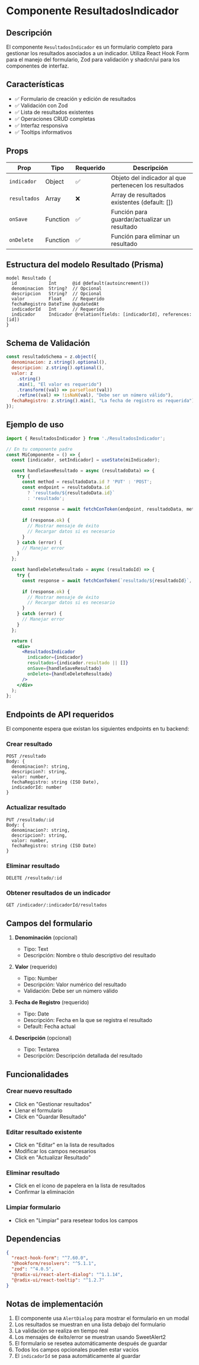 # Componente ResultadosIndicador

## Descripción
El componente `ResultadosIndicador` es un formulario completo para gestionar los resultados asociados a un indicador. Utiliza React Hook Form para el manejo del formulario, Zod para validación y shadcn/ui para los componentes de interfaz.

## Características
- ✅ Formulario de creación y edición de resultados
- ✅ Validación con Zod
- ✅ Lista de resultados existentes
- ✅ Operaciones CRUD completas
- ✅ Interfaz responsiva
- ✅ Tooltips informativos

## Props

| Prop | Tipo | Requerido | Descripción |
|------|------|-----------|-------------|
| `indicador` | Object | ✅ | Objeto del indicador al que pertenecen los resultados |
| `resultados` | Array | ❌ | Array de resultados existentes (default: []) |
| `onSave` | Function | ✅ | Función para guardar/actualizar un resultado |
| `onDelete` | Function | ✅ | Función para eliminar un resultado |

## Estructura del modelo Resultado (Prisma)

```prisma
model Resultado {
  id            Int      @id @default(autoincrement())
  denominacion  String?  // Opcional
  descripcion   String?  // Opcional
  valor         Float    // Requerido
  fechaRegistro DateTime @updatedAt
  indicadorId   Int      // Requerido
  indicador     Indicador @relation(fields: [indicadorId], references: [id])
}
```

## Schema de Validación

```javascript
const resultadoSchema = z.object({
  denominacion: z.string().optional(),
  descripcion: z.string().optional(),
  valor: z
    .string()
    .min(1, "El valor es requerido")
    .transform((val) => parseFloat(val))
    .refine((val) => !isNaN(val), "Debe ser un número válido"),
  fechaRegistro: z.string().min(1, "La fecha de registro es requerida"),
});
```

## Ejemplo de uso

```jsx
import { ResultadosIndicador } from './ResultadosIndicador';

// En tu componente padre
const MiComponente = () => {
  const [indicador, setIndicador] = useState(miIndicador);

  const handleSaveResultado = async (resultadoData) => {
    try {
      const method = resultadoData.id ? 'PUT' : 'POST';
      const endpoint = resultadoData.id 
        ? `resultado/${resultadoData.id}` 
        : 'resultado';
      
      const response = await fetchConToken(endpoint, resultadoData, method);
      
      if (response.ok) {
        // Mostrar mensaje de éxito
        // Recargar datos si es necesario
      }
    } catch (error) {
      // Manejar error
    }
  };

  const handleDeleteResultado = async (resultadoId) => {
    try {
      const response = await fetchConToken(`resultado/${resultadoId}`, {}, 'DELETE');
      
      if (response.ok) {
        // Mostrar mensaje de éxito
        // Recargar datos si es necesario
      }
    } catch (error) {
      // Manejar error
    }
  };

  return (
    <div>
      <ResultadosIndicador 
        indicador={indicador}
        resultados={indicador.resultado || []}
        onSave={handleSaveResultado}
        onDelete={handleDeleteResultado}
      />
    </div>
  );
};
```

## Endpoints de API requeridos

El componente espera que existan los siguientes endpoints en tu backend:

### Crear resultado
```
POST /resultado
Body: {
  denominacion?: string,
  descripcion?: string,
  valor: number,
  fechaRegistro: string (ISO Date),
  indicadorId: number
}
```

### Actualizar resultado
```
PUT /resultado/:id
Body: {
  denominacion?: string,
  descripcion?: string,
  valor: number,
  fechaRegistro: string (ISO Date)
}
```

### Eliminar resultado
```
DELETE /resultado/:id
```

### Obtener resultados de un indicador
```
GET /indicador/:indicadorId/resultados
```

## Campos del formulario

1. **Denominación** (opcional)
   - Tipo: Text
   - Descripción: Nombre o título descriptivo del resultado

2. **Valor** (requerido)
   - Tipo: Number
   - Descripción: Valor numérico del resultado
   - Validación: Debe ser un número válido

3. **Fecha de Registro** (requerido)
   - Tipo: Date
   - Descripción: Fecha en la que se registra el resultado
   - Default: Fecha actual

4. **Descripción** (opcional)
   - Tipo: Textarea
   - Descripción: Descripción detallada del resultado

## Funcionalidades

### Crear nuevo resultado
- Click en "Gestionar resultados"
- Llenar el formulario
- Click en "Guardar Resultado"

### Editar resultado existente
- Click en "Editar" en la lista de resultados
- Modificar los campos necesarios
- Click en "Actualizar Resultado"

### Eliminar resultado
- Click en el ícono de papelera en la lista de resultados
- Confirmar la eliminación

### Limpiar formulario
- Click en "Limpiar" para resetear todos los campos

## Dependencias

```json
{
  "react-hook-form": "^7.60.0",
  "@hookform/resolvers": "^5.1.1",
  "zod": "^4.0.5",
  "@radix-ui/react-alert-dialog": "^1.1.14",
  "@radix-ui/react-tooltip": "^1.2.7"
}
```

## Notas de implementación

1. El componente usa `AlertDialog` para mostrar el formulario en un modal
2. Los resultados se muestran en una lista debajo del formulario
3. La validación se realiza en tiempo real
4. Los mensajes de éxito/error se muestran usando SweetAlert2
5. El formulario se resetea automáticamente después de guardar
6. Todos los campos opcionales pueden estar vacíos
7. El `indicadorId` se pasa automáticamente al guardar
